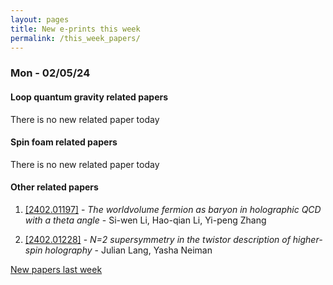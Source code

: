 ```yaml
---
layout: pages
title: New e-prints this week
permalink: /this_week_papers/
---
```




### Mon - 02/05/24

#### Loop quantum gravity related papers

There is no new related paper today 

#### Spin foam related papers

There is no new related paper today 



#### Other related papers

1. [[2402.01197]](https://arxiv.org/abs/2402.01197) - *The worldvolume fermion as baryon in holographic QCD with a theta angle* - Si-wen Li, Hao-qian Li, Yi-peng Zhang

1. [[2402.01228]](https://arxiv.org/abs/2402.01228) - *N=2 supersymmetry in the twistor description of higher-spin holography* - Julian Lang, Yasha Neiman






[New papers last week]({{site.url}}/archived/weekly/pre-prints/2024/02/05/archived_weekly_papers.html)
